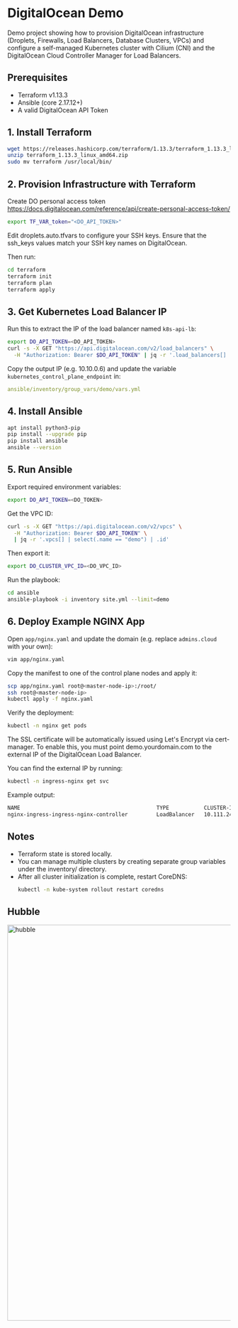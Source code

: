 # DigitalOcean Demo

Demo project showing how to provision DigitalOcean infrastructure (Droplets, Firewalls, Load Balancers, Database Clusters, VPCs) and configure a self-managed Kubernetes cluster with Cilium (CNI) and the DigitalOcean Cloud Controller Manager for Load Balancers.

## Prerequisites

- Terraform v1.13.3
- Ansible (core 2.17.12+)
- A valid DigitalOcean API Token

## 1. Install Terraform

```sh
wget https://releases.hashicorp.com/terraform/1.13.3/terraform_1.13.3_linux_amd64.zip
unzip terraform_1.13.3_linux_amd64.zip
sudo mv terraform /usr/local/bin/
```

## 2. Provision Infrastructure with Terraform

Create DO personal access token https://docs.digitalocean.com/reference/api/create-personal-access-token/

```sh
export TF_VAR_token="<DO_API_TOKEN>"
```

Edit droplets.auto.tfvars to configure your SSH keys. Ensure that the ssh_keys values match your SSH key names on DigitalOcean.

Then run:

```sh
cd terraform
terraform init
terraform plan
terraform apply
```

## 3. Get Kubernetes Load Balancer IP

Run this to extract the IP of the load balancer named `k8s-api-lb`:

```sh
export DO_API_TOKEN=<DO_API_TOKEN>
curl -s -X GET "https://api.digitalocean.com/v2/load_balancers" \
  -H "Authorization: Bearer $DO_API_TOKEN" | jq -r '.load_balancers[] | select(.name == "k8s-api-lb") | .ip'
```

Copy the output IP (e.g. 10.10.0.6) and update the variable `kubernetes_control_plane_endpoint` in:

```yaml
ansible/inventory/group_vars/demo/vars.yml
```

## 4. Install Ansible

```sh
apt install python3-pip
pip install --upgrade pip
pip install ansible
ansible --version
```

## 5. Run Ansible

Export required environment variables:

```sh
export DO_API_TOKEN=<DO_TOKEN>
```

Get the VPC ID:

```sh
curl -s -X GET "https://api.digitalocean.com/v2/vpcs" \
  -H "Authorization: Bearer $DO_API_TOKEN" \
  | jq -r '.vpcs[] | select(.name == "demo") | .id'
```

Then export it:

```sh
export DO_CLUSTER_VPC_ID=<DO_VPC_ID>
```

Run the playbook:

```sh
cd ansible
ansible-playbook -i inventory site.yml --limit=demo
```

## 6. Deploy Example NGINX App

Open `app/nginx.yaml` and update the domain (e.g. replace `admins.cloud` with your own):

```sh
vim app/nginx.yaml
```

Copy the manifest to one of the control plane nodes and apply it:

```sh
scp app/nginx.yaml root@<master-node-ip>:/root/
ssh root@<master-node-ip>
kubectl apply -f nginx.yaml
```

Verify the deployment:

```sh
kubectl -n nginx get pods
```

The SSL certificate will be automatically issued using Let's Encrypt via cert-manager. To enable this, you must point demo.yourdomain.com to the external IP of the DigitalOcean Load Balancer.

You can find the external IP by running:

```sh
kubectl -n ingress-nginx get svc
```

Example output:

```sh
NAME                                           TYPE           CLUSTER-IP       EXTERNAL-IP                                   PORT(S)                      AGE
nginx-ingress-ingress-nginx-controller         LoadBalancer   10.111.240.35    159.223.250.173,2a03:b0c0:3:f0:0:1:752:4000   80:32461/TCP,443:31598/TCP   28m
```

## Notes

- Terraform state is stored locally.
- You can manage multiple clusters by creating separate group variables under the inventory/ directory.
- After all cluster initialization is complete, restart CoreDNS:
  ```sh
  kubectl -n kube-system rollout restart coredns
  ```

## Hubble

<img width="1687" height="891" alt="hubble" src="https://github.com/user-attachments/assets/20851488-6b5b-417f-ae19-8ccdd183f149" />

